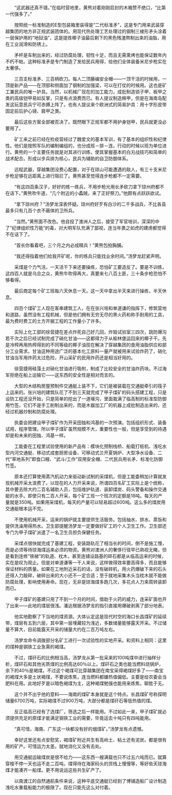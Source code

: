 　　“这武器还真不错。”在临时营地里，黄熊对着刚刚启封的木箱赞不绝口，“比第一代强多了。”

　　按照统一标准制造的E型包装箱里装得是“二代标准矛”，这是专门用来武装穿越集团的地方非正规武装团体的。用现代热处理工艺处理过的钢制三棱形矛头涂着一层保护用的“地狱油”，这是提炼椰子油最后剩下的黑色残渣熬制出来的油脂，用在工业润滑和防锈上。

　　矛杆是车制出来的，经过防腐处理，韧性十足，而且无需熏烤也能保证数年内不朽不蛀。这种标准矛是专门制造了发给民兵用得，给他们全体装备米尼步枪实在太奢侈。

　　三百支标准矛、三百柄砍刀。每人二顶藤编安全帽——一顶干活的时候用，一顶是新产品——在顶部和侧面加了钢制的加强梁，可以在打仗的时候用。这也是矿工兼民兵的唯一护具。当然，以机械厂现在的加工能力，成批制造锁子甲、板甲之类的高级铠甲易如反掌，只是有点浪费而已。有人提议制造棉甲，但是在海南岛配发这玩意民兵宁可赤膊上阵了。也有人提议来个欧洲式的简易护具：用十字形皮带固定前后护心镜、肩甲之类。

　　最后这些方案全部被否决了。既然眼下正规军都不用护身铠甲，民兵就更没必要用了。

　　矿工来之前已经在检疫营经过了魏爱文的基本军训，有了基本的组织性和纪律性。他们是按照军队的编制编组的，也分成班－排－连。行动的时候以班为单位进行。黄熊的一个主要任务就是对其进行训练，使其掌握基本的白刃战技巧和简单的战术配合。形成以步兵排为核心，民兵为辅助的自卫防御体系。

　　远程武器，穿越集团没费心配置，对于在琼山可能遭遇的敌人，有三十支米尼步枪足够在远距离上进行阻拦了。黄熊甚至觉得连步枪都不一定需要。

　　“有这四百条汉子，好好的练一练兵，不用步枪光用长矛砍刀拿下琼州府都不在话下。”黄熊吹牛道，“几个附近的小蟊贼，来了正好祭刀。”他颇有点跃跃欲试。

　　“拿下琼州府？”汤梦龙深表怀疑。琼州府好歹有白沙的二千多战兵，不比各县最多只有几百个衣不蔽体的卫所兵。

　　“当然。”黄熊面不改色。他自投了澳洲人之后，接受了军官培训，深深的中了“纪律组织性万能”的毒，对大明军队充满了鄙视，连当年畏之如虎的建虏都觉得不在话下了。

　　“首长你看着吧，三个月之内必成精兵！”黄熊包拍胸脯。

　　“我还得指着他们给我开矿呢，你的练兵只能找业余时间。”汤梦龙赶紧声明。

　　采煤是个力气活，一天活干下来还要操练，恐怕矿工要造反了。要是不训练，这四百人就是乌合之众，黄熊牛吹得再大，真要来七八百土匪，三十条步枪恐怕不够看得。

　　最后商定每个矿工班每六天休息一天。这一天中拿出半天来进行操练，半天休息。

　　四百个煤矿工人现在客串建筑工人，在在张兴培和单道谦的指挥下，修筑营地和道路，虽然没有工程机械，但是他们拥有无穷无尽的黑火药和称手耐用的工具，最为费时费工的土方开掘工程的工作量小了许多。

　　实际上化工部的徐营捷在差点炸死自己好几回，炸毁试验室三四次，跳防爆沟若干次之后已经试制完成了硝化甘油——这都得力于从榆林堡运回来的椰子干。先是冷榨再用热榨得到的不同等级的椰子油现在解决了穿越集团的食用油脂供应和部分工业需求。甘油这种用途广泛的基本化工原料一量产就被用来试验炸药了，硝化甘油当军用炸药太过危险，开山采矿的民用炸药还是相当好用的。

　　徐营捷用硅藻土对硝化甘油进行吸附，制成了比较安全的甘油炸药块。不过海军拒绝在船上运输它——这东西的安全性是相对而言的。

　　大型的木结构房屋预制件交通艇上装不下，它们是被装载在交通艇牵引的筏子上运来的。张兴培的建筑队花了不到三天就完成了甲子煤矿的码头搭建工程，只是设防工程还没开始，只是简单的挖出了一道壕沟，里面栽满了临高制的标准型防御用竹签。它们不是手工削制出来的，而是木器加工厂的机器上成批制造出来的，还经过机器炒制和防腐处理。

　　执委会把建设甲子煤矿作为开采田独和鸿基的一次预演。包括组织形式、装备试用，程序管理。所以甲子煤矿虽然规模不大，重要性也一般，但是享受到的待遇却是和未来的田独、鸿基一样。

　　工能委在工程里试验使用的新产品有：模块化预制栈桥、船载打桩机、浅吃水型内河交通艇、移动式成套厨房设备、可移动式兰开夏锅炉、大型净水设备、二代“草地系列”即食口粮、“武斗/工作”双用安全帽、二代民兵用长矛、标准化防御竹签。

　　原本还打算使用蒸汽机动力来驱动新试制的采煤机，但是工能委稍加计算就发现机械开采太浪费了。以现在的人力开采来说，所谓四百名矿工实际上是个统称，其中要去除大约二百名辅助人员，包括维护轨道、装卸煤炭、码头警备和操作交通艇的水手。即使只有二百人开采，每个矿工班一个班次的定额是18吨。每天的产量就是350吨。如果用采煤机，每天的产量可以轻易超过600吨。这么多的煤炭用交通艇根本运不完。

　　不使用机械开采，运来的锅炉就主要提供生活服务。包括抽水、排水、蒸饭和提供洗澡用得热水。卫生部提醒汤梦龙一定要做好矿工的个人卫生工作。卫生部还专门为甲子煤矿派遣了一名卫生员担负保健任务。

　　采煤点很快就完成了基建工程，安装路轨花了相当长的时间，倒不是施工慢，而是必须等待琼海煤运来必须的物资。黄熊对澳洲人的奢侈行径早已熟视无睹，但是看到连修“铁梯”的轨道、枕木，甚至连铺设路基的碎石都是从临高运来的时候，实在是叹为观止。但是对单道谦等一干人来说，这样做得效率要高得多，而且能够保证材料的质量。如果在工地附近采石的话，没有破碎机，用火药爆破下来的石头还得人力敲碎，破碎出来的大小还不一定合适；至于就地采集木头当枕木就不能做防腐处理，影响使用寿命。现在，无非是琼海煤多跑几次，多花点人力来周转装卸而已。

　　甲子煤矿的基建只用了不到一个月的时间，借助于火药的威力，连采矿面也开了出来——此地的煤层很浅。潘达根据汤梦龙的指引直接用爆破剥离了部分地表。

　　他实地勘察了下当地的煤资源。大体认定这是现代时空的海口长昌煤矿的延续带，煤层有五到六层，其中第一层埋藏较为浅近，多数储量能够露天开采。不过储量不算大，目前能露天开采的储量大约在二百万吨左右。

　　汤梦龙命令调拨部分名矿工进行一次试验性的实地开采。和资料上相同：这里的煤种是钢铁工业急需的褐煤。

　　不过，煤矸石的比例相当高，汤梦龙从第一批采来的100吨煤中进行抽样分析，煤矸石和其他劣质煤的比例高达60％以上。煤矸石之类也能当燃料烧锅炉，余下的40％是褐煤，不过这个褐煤可比穿越集团在南宝采得褐煤好多了——南宝的褐煤大多是土状褐煤，不要说炼焦，连当燃料都嫌热值偏低。主要是给农委会当肥料在用。此地好歹是以暗色褐煤为主，这种褐煤勉强也能用来炼焦，聊胜于无。

　　这个并不出乎他的意料——海南的煤矿本身就是这个特点。长昌煤矿号称探明储量6700万吨，实际褐煤不过900万吨，大部分都是煤矸石等低热值的煤。

　　反正临高已经有了选煤厂，筛选之后一样能用。不过如此一来，甲子煤矿就必须提供充足的原煤才能满足钢铁工业的需要，毕竟运去十吨只有四吨能用。

　　“真可惜，海南、广东这一块都没有好的烟煤矿。”汤梦龙有点遗憾。

　　幸好这里还有点安慰奖，褐煤矿附近共生有高岭土、粘土还有泥炭。都是很有用的矿产。可惜运力太差。就地消化又没有去处。

　　用交通艇运输煤炭是很不给力——这东西一艘满载也只不过五六吨而已。就算穿梭不停一天也运不走二百吨，煤得待在海家码头的货栈上慢慢等，等好些天琼海煤才能凑齐一船煤。更不用说运这些共生矿产了。

　　以南渡江的自然通航条件来说，这种平底交通艇已经到了博铺造船厂设计制造浅吃水重载船能力的极限了。现在只能先这么对付着。
